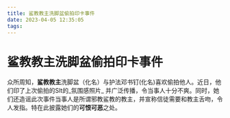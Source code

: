 ```yaml
---
title: 鲨教教主洗脚盆偷拍印卡事件
date: 2023-04-05 12:35:05
tags:
---
```


# 鲨教教主洗脚盆偷拍印卡事件

众所周知，**鲨教教主**洗脚盆（化名）与护法邓书钉(化名)喜欢偷拍他人。近日，他们印了上次偷拍的Slt的_氛围感照片_ 并广泛传播，令当事人十分不爽。同时，她们还造谣此次事件当事人是所谓邪教鲨教的教主，并宣称信徒需要和教主舌吻，令人发指。特在此披露她们的**可恨可恶**之处。
